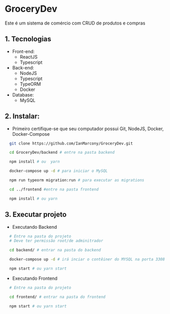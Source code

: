 # GroceryDev

Este é um sistema de comércio com CRUD de produtos e compras

## 1. Tecnologias

- Front-end:
  - ReactJS
  - Typescript
- Back-end:
  - NodeJS
  - Typescript
  - TypeORM
  - Docker
- Database:
  - MySQL

## 2. Instalar:

- Primeiro certifique-se que seu computador possui Git, NodeJS, Docker, Docker-Compose

```bash
  git clone https://github.com/IanMarcony/GroceryDev.git

  cd GroceryDev/backend # entre na pasta backend

  npm install # ou  yarn

  docker-compose up -d # para iniciar o MySQL

  npm run typeorm migration:run # para executar as migrations

  cd ../frontend #entre na pasta frontend

  npm install # ou yarn
```

## 3. Executar projeto

- Executando Backend

```bash
  # Entre na pasta do projeto
  # Deve ter permissão root/de adminitrador

  cd backend/ # entrar na pasta do backend

  docker-compose up -d # irá inciar o contêiner do MYSQL na porta 3308

  npm start # ou yarn start
```

- Executando Frontend

```bash
  # Entre na pasta do projeto

  cd frontend/ # entrar na pasta do frontend

  npm start # ou yarn start
```
